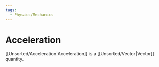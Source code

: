 ```yaml
---
tags:
  - Physics/Mechanics
---
```

# Acceleration
[[Unsorted/Acceleration|Acceleration]] is a [[Unsorted/Vector|Vector]] quantity.